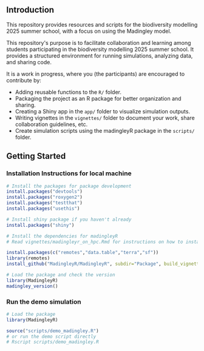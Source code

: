 ## Introduction

This repository provides resources and scripts for the biodiversity modelling 2025 summer school, with a focus on using the Madingley model.

This repository's purpose is to facilitate collaboration and learning among students participating in the biodiversity modelling 2025 summer school. It provides a structured environment for running simulations, analyzing data, and sharing code.

It is a work in progress, where you (the participants) are encouraged to contribute by:
- Adding reusable functions to the `R/` folder.
- Packaging the project as an R package for better organization and sharing.
- Creating a Shiny app in the `app/` folder to visualize simulation outputs.
- Writing vignettes in the `vignettes/` folder to document your work, share collaboration guidelines, etc.
- Create simulation scripts using the madingleyR package in the `scripts/` folder.

## Getting Started

### Installation Instructions for local machine

```r
# Install the packages for package development
install.packages("devtools")
install.packages("roxygen2")
install.packages("testthat")
install.packages("usethis")

# Install shiny package if you haven't already
install.packages("shiny")

# Install the dependencies for madingleyR
# Read vignettes/madingleyr_on_hpc.Rmd for instructions on how to install the dependencies on an HPC such as cedar

install.packages(c("remotes","data.table","terra","sf"))
library(remotes)
install_github("MadingleyR/MadingleyR", subdir="Package", build_vignettes=FALSE)

# Load the package and check the version
library(MadingleyR)
madingley_version()
```

### Run the demo simulation

```r
# Load the package
library(MadingleyR)

source("scripts/demo_madingley.R")
# or run the demo script directly
# Rscript scripts/demo_madingley.R
```